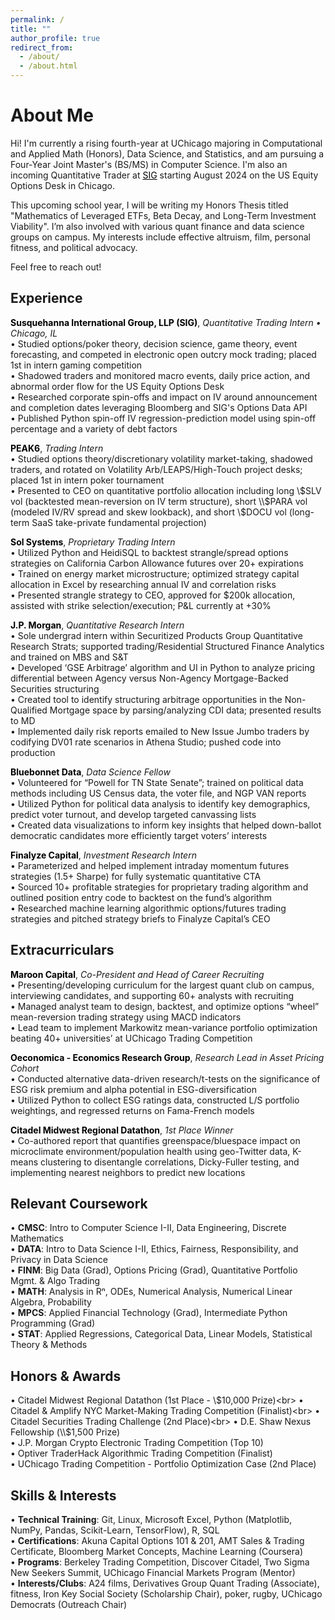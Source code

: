 ```yaml
---
permalink: /
title: ""
author_profile: true
redirect_from: 
  - /about/
  - /about.html
---
```


# About Me

Hi! I'm currently a rising fourth-year at UChicago majoring in Computational and Applied Math (Honors), Data Science, and Statistics, and am pursuing a Four-Year Joint Master's (BS/MS) in Computer Science. I'm also an incoming Quantitative Trader at
<a href="https://sig.com/quantitative-trading/" style="color: black; text-decoration: underline">SIG</a>
starting August 2024 on the US Equity Options Desk in Chicago. 

This upcoming school year, I will be writing my Honors Thesis titled "Mathematics of Leveraged ETFs, Beta Decay, and Long-Term Investment Viability". I’m also involved with various quant finance and data science groups on campus. My interests include effective altruism, film, personal fitness, and political advocacy.

Feel free to reach out!

Experience
------

**<a href="https://sig.com/quantitative-trading/" style="color: black; text-decoration:none">Susquehanna International Group, LLP (SIG)</a>**, *Quantitative Trading Intern • Chicago, IL* <br />
• Studied options/poker theory, decision science, game theory, event forecasting, and competed in electronic open outcry mock trading; placed 1st in intern gaming competition<br>
• Shadowed traders and monitored macro events, daily price action, and abnormal order flow for the US Equity Options Desk<br>
• Researched corporate spin-offs and impact on IV around announcement and completion dates leveraging Bloomberg and SIG's Options Data API<br>
• Published Python spin-off IV regression-prediction model using spin-off percentage and a variety of debt factors

**<a href="https://peak6.com" style="color: black; text-decoration:none">PEAK6</a>**, *Trading Intern* <br />
• Studied options theory/discretionary volatility market-taking, shadowed traders, and rotated on Volatility Arb/LEAPS/High-Touch project desks; placed 1st in intern poker tournament<br>
• Presented to CEO on quantitative portfolio allocation including long \\$SLV vol (backtested mean-reversion on IV term structure), short \\$PARA vol (modeled IV/RV spread and skew lookback), and short \\$DOCU vol (long-term SaaS take-private fundamental projection)

**<a href="https://solsystems.com" style="color: black; text-decoration:none">Sol Systems</a>**, *Proprietary Trading Intern* <br />
• Utilized Python and HeidiSQL to backtest strangle/spread options strategies on California Carbon Allowance futures over 20+ expirations<br>
• Trained on energy market microstructure; optimized strategy capital allocation in Excel by researching annual IV and correlation risks<br>
• Presented strangle strategy to CEO, approved for $200k allocation, assisted with strike selection/execution; P&L currently at +30%

**<a href="https://jpmorgan.com/global/" style="color: black; text-decoration:none">J.P. Morgan</a>**, *Quantitative Research Intern* <br />
• Sole undergrad intern within Securitized Products Group Quantitative Research Strats; supported trading/Residential Structured Finance Analytics and trained on MBS and S&T<br>
• Developed ‘GSE Arbitrage’ algorithm and UI in Python to analyze pricing differential between Agency versus Non-Agency Mortgage-Backed Securities structuring<br>
• Created tool to identify structuring arbitrage opportunities in the Non-Qualified Mortgage space by parsing/analyzing CDI data; presented results to MD<br>
• Implemented daily risk reports emailed to New Issue Jumbo traders by codifying DV01 rate scenarios in Athena Studio; pushed code into production

**<a href="https://bluebonnetdata.org/" style="color: black; text-decoration:none">Bluebonnet Data</a>**, *Data Science Fellow* <br />
• Volunteered for “Powell for TN State Senate”; trained on political data methods including US Census data, the voter file, and NGP VAN reports<br>
• Utilized Python for political data analysis to identify key demographics, predict voter turnout, and develop targeted canvassing lists<br>
• Created data visualizations to inform key insights that helped down-ballot democratic candidates more efficiently target voters’ interests

**<a href="https://finalyze.io/" style="color: black; text-decoration:none">Finalyze Capital</a>**, *Investment Research Intern* <br />
• Parameterized and helped implement intraday momentum futures strategies (1.5+ Sharpe) for fully systematic quantitative CTA<br>
• Sourced 10+ profitable strategies for proprietary trading algorithm and outlined position entry code to backtest on the fund’s algorithm<br>
• Researched machine learning algorithmic options/futures trading strategies and pitched strategy briefs to Finalyze Capital’s CEO

Extracurriculars
------

**<a href="https://marooncapital.uchicago.edu/" style="color: black; text-decoration:none">Maroon Capital</a>**, *Co-President and Head of Career Recruiting* <br />
• Presenting/developing curriculum for the largest quant club on campus, interviewing candidates, and supporting 60+ analysts with recruiting<br>
• Managed analyst team to design, backtest, and optimize options “wheel” mean-reversion trading strategy using MACD indicators<br>
• Lead team to implement Markowitz mean-variance portfolio optimization beating 40+ universities’ at UChicago Trading Competition

**<a href="https://voices.uchicago.edu/oeconomica/" style="color: black; text-decoration:none">Oeconomica - Economics Research Group</a>**, *Research Lead in Asset Pricing Cohort* <br />
• Conducted alternative data-driven research/t-tests on the significance of ESG risk premium and alpha potential in ESG-diversification<br /> 
• Utilized Python to collect ESG ratings data, constructed L/S portfolio weightings, and regressed returns on Fama-French models

**<a href="https://github.com/emilperdue/Midwest-Regional-Datathon-Spring-2023" style="color: black; text-decoration:none">Citadel Midwest Regional Datathon</a>**, *1st Place Winner* <br />
• Co-authored report that quantifies greenspace/bluespace impact on microclimate environment/population health using geo-Twitter data, K-means clustering to disentangle correlations, Dicky-Fuller testing, and implementing nearest neighbors to predict new locations

Relevant Coursework
------

• **CMSC**: Intro to Computer Science I-II, Data Engineering, Discrete Mathematics<br>
• **DATA**: Intro to Data Science I-II, Ethics, Fairness, Responsibility, and Privacy in Data Science<br>
• **FINM**: Big Data (Grad), Options Pricing (Grad), Quantitative Portfolio Mgmt. & Algo Trading<br>
• **MATH**: Analysis in Rⁿ, ODEs, Numerical Analysis, Numerical Linear Algebra, Probability<br>
• **MPCS**: Applied Financial Technology (Grad), Intermediate Python Programming (Grad)<br>
• **STAT**: Applied Regressions, Categorical Data, Linear Models, Statistical Theory & Methods

Honors & Awards
------

• Citadel Midwest Regional Datathon (1st Place - \\$10,000 Prize)<br>
• Citadel & Amplify NYC Market-Making Trading Competition (Finalist)<br>
• Citadel Securities Trading Challenge (2nd Place)<br>
• D.E. Shaw Nexus Fellowship (\\$1,500 Prize)<br> 
• J.P. Morgan Crypto Electronic Trading Competition (Top 10)<br>
• Optiver TraderHack Algorithmic Trading Competition (Finalist)<br>
• UChicago Trading Competition - Portfolio Optimization Case (2nd Place)

Skills & Interests
------
• **Technical Training**: Git, Linux, Microsoft Excel, Python (Matplotlib, NumPy, Pandas, Scikit-Learn, TensorFlow), R, SQL<br>
• **Certifications**: Akuna Capital Options 101 & 201, AMT Sales & Trading Certificate, Bloomberg Market Concepts, Machine Learning (Coursera)<br>
• **Programs**: Berkeley Trading Competition, Discover Citadel, Two Sigma New Seekers Summit, UChicago Financial Markets Program (Mentor)<br>
• **Interests/Clubs**: A24 films, Derivatives Group Quant Trading (Associate), fitness, Iron Key Social Society (Scholarship Chair), poker, rugby, UChicago Democrats (Outreach Chair)
